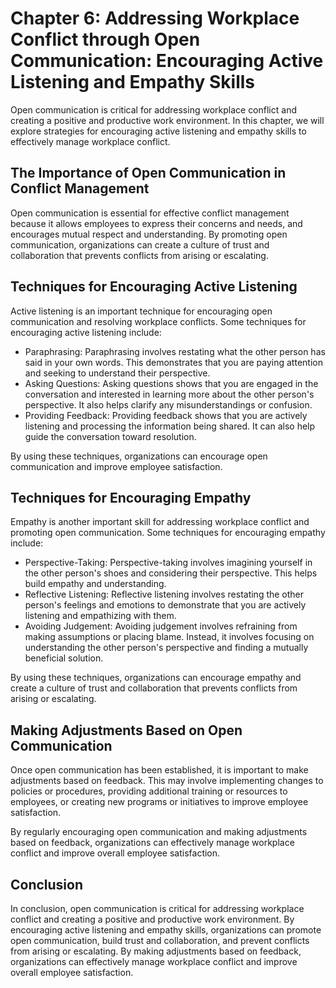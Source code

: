 Chapter 6: Addressing Workplace Conflict through Open Communication: Encouraging Active Listening and Empathy Skills
====================================================================================================================

Open communication is critical for addressing workplace conflict and creating a positive and productive work environment. In this chapter, we will explore strategies for encouraging active listening and empathy skills to effectively manage workplace conflict.

The Importance of Open Communication in Conflict Management
-----------------------------------------------------------

Open communication is essential for effective conflict management because it allows employees to express their concerns and needs, and encourages mutual respect and understanding. By promoting open communication, organizations can create a culture of trust and collaboration that prevents conflicts from arising or escalating.

Techniques for Encouraging Active Listening
-------------------------------------------

Active listening is an important technique for encouraging open communication and resolving workplace conflicts. Some techniques for encouraging active listening include:

* Paraphrasing: Paraphrasing involves restating what the other person has said in your own words. This demonstrates that you are paying attention and seeking to understand their perspective.
* Asking Questions: Asking questions shows that you are engaged in the conversation and interested in learning more about the other person's perspective. It also helps clarify any misunderstandings or confusion.
* Providing Feedback: Providing feedback shows that you are actively listening and processing the information being shared. It can also help guide the conversation toward resolution.

By using these techniques, organizations can encourage open communication and improve employee satisfaction.

Techniques for Encouraging Empathy
----------------------------------

Empathy is another important skill for addressing workplace conflict and promoting open communication. Some techniques for encouraging empathy include:

* Perspective-Taking: Perspective-taking involves imagining yourself in the other person's shoes and considering their perspective. This helps build empathy and understanding.
* Reflective Listening: Reflective listening involves restating the other person's feelings and emotions to demonstrate that you are actively listening and empathizing with them.
* Avoiding Judgement: Avoiding judgement involves refraining from making assumptions or placing blame. Instead, it involves focusing on understanding the other person's perspective and finding a mutually beneficial solution.

By using these techniques, organizations can encourage empathy and create a culture of trust and collaboration that prevents conflicts from arising or escalating.

Making Adjustments Based on Open Communication
----------------------------------------------

Once open communication has been established, it is important to make adjustments based on feedback. This may involve implementing changes to policies or procedures, providing additional training or resources to employees, or creating new programs or initiatives to improve employee satisfaction.

By regularly encouraging open communication and making adjustments based on feedback, organizations can effectively manage workplace conflict and improve overall employee satisfaction.

Conclusion
----------

In conclusion, open communication is critical for addressing workplace conflict and creating a positive and productive work environment. By encouraging active listening and empathy skills, organizations can promote open communication, build trust and collaboration, and prevent conflicts from arising or escalating. By making adjustments based on feedback, organizations can effectively manage workplace conflict and improve overall employee satisfaction.
